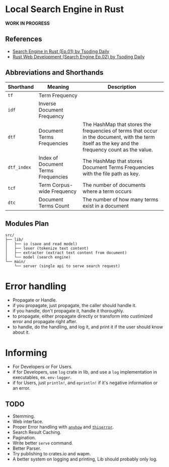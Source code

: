 # Local Search Engine in Rust

**WORK IN PROGRESS**

## References

- [Search Engine in Rust (Ep.01) by Tsoding Daily](https://www.youtube.com/watch?v=hm5xOJiVEeg)
- [Rust Web Development (Search Engine Ep.02) by Tsoding Daily](https://www.youtube.com/watch?v=OYAKjlYm_Ew&t=5957s)

## Abbreviations and Shorthands

| Shorthand   | Meaning                             | Description                                                                                                                                        |
| ----------- | ----------------------------------- | -------------------------------------------------------------------------------------------------------------------------------------------------- |
| `tf`        | Term Frequency                      |                                                                                                                                                    |
| `idf`       | Inverse Document Frequency          |                                                                                                                                                    |
| `dtf`       | Document Terms Frequencies          | The HashMap that stores the frequencies of terms that occur in the document, with the term itself as the key and the frequency count as the value. |
| `dtf_index` | Index of Document Terms Frequencies | The HashMap that stores Document Terms Frequencies with the file path as key.                                                                      |
| `tcf`       | Term Corpus-wide Frequency          | The number of documents where a term occurs                                                                                                        |
| `dtc`       | Document Terms Count                | The number of how many terms exist in a document                                                                                                   |

## Modules Plan

```
src/
├── lib/
│   ├── io (save and read model)
│   ├── lexer (tokenize text content)
│   ├── extracter (extract text content from document)
│   └── model (search engine)
└── main/
    └── server (single api to serve search request)
```

# Error handling

- Propagate or Handle.
- if you propagate, just propagate, the caller should handle it.
- if you handle, don't propagate it, handle it thoroughly.
- to propagate, either propagate directly or transform into custimized error and propagate right after.
- to handle, do the handling, and log it, and print it if the user should know about it.

# Informing

- For Developers or For Users.
- if for Developers, use `log` crate in lib, and use a `log` implementation in executables, ex. `env-logger`.
- if for Users, just `println!`, and `eprintln!` if it's negative information or an error.

## TODO

- Stemming.
- Web interface.
- Proper Error handling with [`anyhow`](https://crates.io/crates/anyhow) and [`thiserror`](https://crates.io/crates/thiserror).
- Search Result Caching.
- Pagination.
- Write better `serve` command.
- Better Parser.
- Try publishing to crates.io and wapm.
- A better system on logging and printing, Lib should probably only log.
